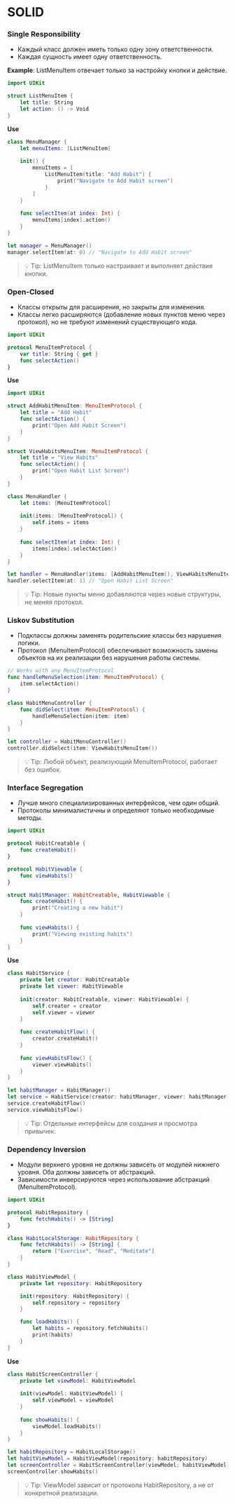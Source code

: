 # SOLID 
### Single Responsibility
- Каждый класс должен иметь только одну зону ответственности.
- Каждая сущность имеет одну ответственность. 

**Example**: ListMenuItem отвечает только за настройку кнопки и действие.
```swift
import UIKit 

struct ListMenuItem {
    let title: String
    let action: () -> Void
}
```
**Use**
```swift
class MenuManager {
    let menuItems: [ListMenuItem]
    
    init() {
        menuItems = [
            ListMenuItem(title: "Add Habit") {
                print("Navigate to Add Habit screen")
            }
        ]
    }
    
    func selectItem(at index: Int) {
        menuItems[index].action()
    }
}

let manager = MenuManager()
manager.selectItem(at: 0) // "Navigate to Add Habit screen"
```
> 💡 Tip: ListMenuItem только настраивает и выполняет действие кнопки.
### Open-Closed
- Классы открыты для расширения, но закрыты для изменения.
- Классы легко расширяются (добавление новых пунктов меню через протокол), но не требуют изменений существующего кода.
```swift
import UIKit 

protocol MenuItemProtocol {
    var title: String { get }
    func selectAction()
}
```
**Use**
```swift
import UIKit 

struct AddHabitMenuItem: MenuItemProtocol {
    let title = "Add Habit"
    func selectAction() {
        print("Open Add Habit Screen")
    }
}

struct ViewHabitsMenuItem: MenuItemProtocol {
    let title = "View Habits"
    func selectAction() {
        print("Open Habit List Screen")
    }
}

class MenuHandler {
    let items: [MenuItemProtocol]
    
    init(items: [MenuItemProtocol]) {
        self.items = items
    }
    
    func selectItem(at index: Int) {
        items[index].selectAction()
    }
}

let handler = MenuHandler(items: [AddHabitMenuItem(), ViewHabitsMenuItem()])
handler.selectItem(at: 1) // "Open Habit List Screen"
```
> 💡 Tip: Новые пункты меню добавляются через новые структуры, не меняя протокол.
### Liskov Substitution
- Подклассы должны заменять родительские классы без нарушения логики.
- Протокол (MenuItemProtocol) обеспечивают возможность замены объектов на их реализации без нарушения работы системы.
```swift
// Works with any MenuItemProtocol
func handleMenuSelection(item: MenuItemProtocol) {
    item.selectAction()
}

class HabitMenuController {
    func didSelect(item: MenuItemProtocol) {
        handleMenuSelection(item: item)
    }
}

let controller = HabitMenuController()
controller.didSelect(item: ViewHabitsMenuItem())
```
> 💡 Tip: Любой объект, реализующий MenuItemProtocol, работает без ошибок.
### Interface Segregation
- Лучше много специализированных интерфейсов, чем один общий.
- Протоколы минималистичны и определяют только необходимые методы.

```swift
import UIKit 

protocol HabitCreatable {
    func createHabit()
}

protocol HabitViewable {
    func viewHabits()
}

struct HabitManager: HabitCreatable, HabitViewable {
    func createHabit() {
        print("Creating a new habit")
    }
    
    func viewHabits() {
        print("Viewing existing habits")
    }
}
```
**Use**
```swift
class HabitService {
    private let creator: HabitCreatable
    private let viewer: HabitViewable
    
    init(creator: HabitCreatable, viewer: HabitViewable) {
        self.creator = creator
        self.viewer = viewer
    }
    
    func createHabitFlow() {
        creator.createHabit()
    }
    
    func viewHabitsFlow() {
        viewer.viewHabits()
    }
}

let habitManager = HabitManager()
let service = HabitService(creator: habitManager, viewer: habitManager)
service.createHabitFlow()
service.viewHabitsFlow()
```
> 💡 Tip: Отдельные интерфейсы для создания и просмотра привычек.
### Dependency Inversion
- Модули верхнего уровня не должны зависеть от модулей нижнего уровня. Оба должны зависеть от абстракций.
- Зависимости инверсируются через использование абстракций (MenuItemProtocol).

```swift
import UIKit 

protocol HabitRepository {
    func fetchHabits() -> [String]
}

class HabitLocalStorage: HabitRepository {
    func fetchHabits() -> [String] {
        return ["Exercise", "Read", "Meditate"]
    }
}

class HabitViewModel {
    private let repository: HabitRepository

    init(repository: HabitRepository) {
        self.repository = repository
    }

    func loadHabits() {
        let habits = repository.fetchHabits()
        print(habits)
    }
}
```
**Use**
```swift
class HabitScreenController {
    private let viewModel: HabitViewModel
    
    init(viewModel: HabitViewModel) {
        self.viewModel = viewModel
    }
    
    func showHabits() {
        viewModel.loadHabits()
    }
}

let habitRepository = HabitLocalStorage()
let habitViewModel = HabitViewModel(repository: habitRepository)
let screenController = HabitScreenController(viewModel: habitViewModel)
screenController.showHabits()
```
> 💡 Tip: ViewModel зависит от протокола HabitRepository, а не от конкретной реализации.